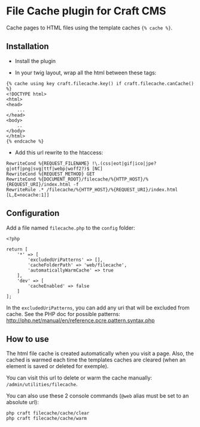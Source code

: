 # File Cache plugin for Craft CMS

Cache pages to HTML files using the template caches `{% cache %}`.

## Installation

- Install the plugin

- In your twig layout, wrap all the html between these tags:

```
{% cache using key craft.filecache.key() if craft.filecache.canCache() %}
<!DOCTYPE html>
<html>
<head>
    ...
</head>
<body>
    ..
</body>
</html>
{% endcache %}
```

- Add this url rewrite to the htaccess:

```
RewriteCond %{REQUEST_FILENAME} !\.(css|eot|gif|ico|jpe?g|otf|png|svg|ttf|webp|woff2?)$ [NC]
RewriteCond %{REQUEST_METHOD} GET
RewriteCond %{DOCUMENT_ROOT}/filecache/%{HTTP_HOST}/%{REQUEST_URI}/index.html -f
RewriteRule .* /filecache/%{HTTP_HOST}/%{REQUEST_URI}/index.html [L,E=nocache:1]]
```

## Configuration

Add a file named `filecache.php` to the `config` folder:

```
<?php

return [
	'*' => [
		'excludedUriPatterns' => [],
		'cacheFolderPath' => 'web/filecache',
		'automaticallyWarmCache' => true
	],
	'dev' => [
		'cacheEnabled' => false
	]
];

```

In the `excludedUriPatterns`, you can add any uri that will be excluded from cache. See the PHP doc for possible patterns: http://php.net/manual/en/reference.pcre.pattern.syntax.php

## How to use

The html file cache is created automatically when you visit a page. Also, the cached is warmed each time the templates caches are cleared (when an element is saved or deleted for exemple). 

You can visit this url to delete or warm the cache manually: `/admin/utilities/filecache`.

You can also use these 2 console commands (`@web` alias must be set to an absolute url):
```
php craft filecache/cache/clear
php craft filecache/cache/warm
```
